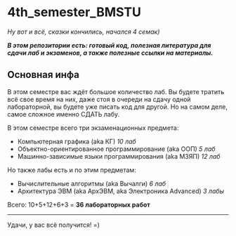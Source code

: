# 4th_semester_BMSTU

*Ну вот и всё, сказки кончились, начался 4 семак)*


***В этом репозитории есть: готовый код, полезная литература для сдачи лаб и экзаменов, а также полезные ссылки на материалы.***

**Основная инфа**
---

В этом семестре вас ждёт большое количество лаб. Вы будете тратить всё свое время на них, даже стоя в очереди на сдачу одной лабораторной, вы будете уже писать код для другой. Но на самом деле, самое сложное именно СДАТЬ лабу.

В этом семестре всего три экзаменационных предмета:

- Компьютерная графика (aka КГ)     *10 лаб*
- Объектно-ориентированное программирование (aka ООП) *5 лаб*
- Машинно-зависимые языки программирования (aka МЗЯП) *12 лаб*

Но также лабы есть и по этим предметам:

- Вычислительные алгоритмы (aka Вычалги) *6 лаб*
- Архитектура ЭВМ (aka АрхЭВМ, aka Электроника Advanced) *3 лабы*

Всего: 10+5+12+6+3 = **36 лабораторных работ**
***
Удачи, у вас всё получится! =)

